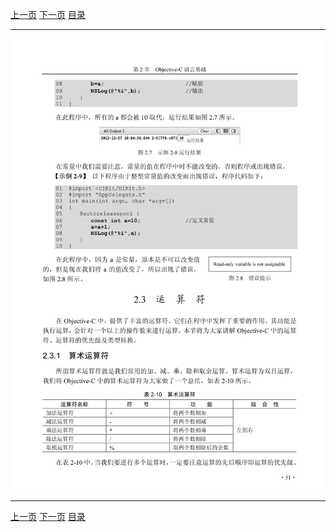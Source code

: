 [上一页](063.md) [下一页](065.md) [目录](../README.md)

***

![064](../images/064.png)

***

[上一页](063.md) [下一页](065.md) [目录](../README.md)